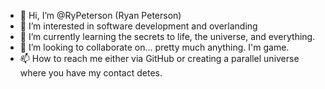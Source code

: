 - 👋 Hi, I’m @RyPeterson (Ryan Peterson)
- 👀 I’m interested in software development and overlanding
- 🌱 I’m currently learning the secrets to life, the universe, and everything.
- 💞️ I’m looking to collaborate on... pretty much anything. I'm game.
- 📫 How to reach me either via GitHub or creating a parallel universe where you have my contact detes. 

<!---
RyPeterson/RyPeterson is a ✨ special ✨ repository because its `README.md` (this file) appears on your GitHub profile.
You can click the Preview link to take a look at your changes.
--->
